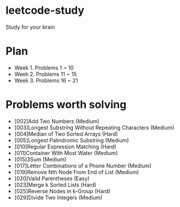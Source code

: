 # leetcode-study
Study for your brain

# Plan
* Week 1. Problems 1 ~ 10
* Week 2. Problems 11 ~ 15
* Week 3. Problems 16 ~ 21

# Problems worth solving
* [002]Add Two Numbers (Medium)
* [003]Longest Substring Without Repeating Characters (Medium)
* [004]Median of Two Sorted Arrays (Hard)
* [005]Longest Palindromic Substring (Medium)
* [010]Regular Expression Matching (Hard)
* [011]Container With Most Water (Medium)
* [015]3Sum (Medium)
* [017]Letter Combinations of a Phone Number (Medium)
* [019]Remove Nth Node From End of List (Medium)
* [020]Valid Parentheses (Easy)
* [023]Merge k Sorted Lists (Hard)
* [025]Reverse Nodes in k-Group (Hard)
* [029]Divide Two Integers (Medium)
